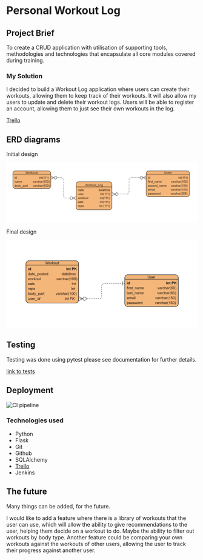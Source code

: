 # Personal Workout Log
## Project Brief

To create a CRUD application with utilisation of supporting tools, methodologies and technologies that encapsulate all core modules covered during training.

### My Solution

I decided to build a Workout Log application where users can create their workouts, allowing them to keep track of their workouts. It will also allow my users to update and delete their workout logs.
Users will be able to register an account, allowing them to just see their own workouts in the log.

[Trello](https://trello.com/b/30LbMCdG/individual-project) 

## ERD diagrams

Initial design 

![Initial ERD Diagram](/Documentation/Initial-ERD.png)

Final design

![Final ERD Diagram](/Documentation/final-ERD-diagram.png)


## Testing

Testing was done using pytest please see documentation for further details.

[link to tests](/Documentation/Test-reports/app-tests.png)

## Deployment

![CI pipeline](https://github.com/devops-cohort/thomas/blob/final/Documentation/deployment%20.png)

### Technologies used

- Python
- Flask
- Git
- Github
- SQLAlchemy
- [Trello](https://trello.com/b/30LbMCdG/individual-project) 
- Jenkins


## The future
Many things can be added, for the future. 

I would like to add a feature where there is a library of workouts that the user can use, which will allow the ability to give recommendations to the user, helping them decide on a workout to do. Maybe the ability to filter out workouts by body type. 
Another feature could be comparing your own workouts against the workouts of other users, allowing the user to track their progress against another user.




